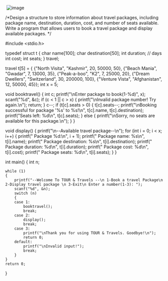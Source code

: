 <img> ![image](https://github.com/user-attachments/assets/4bd65170-a9eb-46fb-8209-c8d8e81dc9a1)

/*Design a structure to store information about travel packages, including package name,
destination, duration, cost, and number of seats available. Write a program that allows
users to book a travel package and display available packages. */

#include <stdio.h>

typedef struct t
{
    char name[100];
    char destination[50];
    int duration; // days
    int cost;
    int seats;
} travel;

travel t[5] = {
    {"North Visita", "Kashmir", 20, 50000, 50},
    {"Beach Mania", "Gwadar", 7, 13000, 35},
    {"Peak-a-boo", "K2", 7, 25000, 20},
    {"Dream Dwellers", "Switzerland", 30, 200000, 100},
    {"Venture Vista", "Afghanistan", 12, 50000, 45}};
int x = 5;

void booktravel()
{
    int c;
    printf("\nEnter package to book(1-%d)", x);
    scanf("%d", &c);
    if (c < 1 || c > x)
    {
        printf("\nInvalid package number! Try again.\n");
        return;
    }
    c--;
    if (t[c].seats > 0)
    {
        t[c].seats--;
        printf("\nBooking successful for package '%s' to %s!\n", t[c].name, t[c].destination);
        printf("Seats left: %d\n", t[c].seats);
    }
    else
    {
        printf("\nSorry, no seats are available for this package.\n");
    }
}

void display()
{
    printf("\n--Available travel package--\n");
    for (int i = 0; i < x; i++)
    {
        printf("  Package %d:\n", i + 1);
        printf("  Package name: %s\n", t[i].name);
        printf("  Package destination: %s\n", t[i].destination);
        printf("  Package duration: %d\n", t[i].duration);
        printf("  Package cost: %d\n", t[i].cost);
        printf("  Package seats: %d\n", t[i].seats);
    }
}

int main()
{
    int n;

    while (1)
    {
        printf("--Welcome To TOUR & Travels --\n 1-Book a travel Package\n 2-Display travel package \n 3-Exit\n Enter a number(1-3): ");
        scanf("%d", &n);
        switch (n)
        {
        case 1:
            booktravel();
            break;
        case 2:
            display();
            break;
        case 3:
            printf("\nThank you for using TOUR & Travels. Goodbye!\n");
            return 0;
        default:
            printf("\nInvalid input!");
            break;
        }
    }
    return 0;
}
